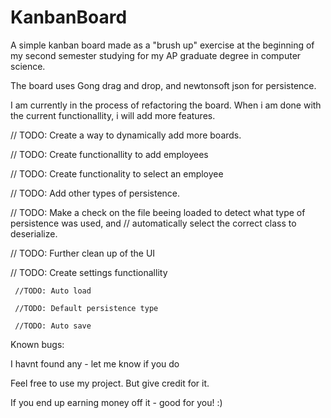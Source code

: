 # KanbanBoard
A simple kanban board made as a "brush up" exercise at the beginning
of my second semester studying for my AP graduate degree in computer science.

The board uses Gong drag and drop, and newtonsoft json for persistence.

I am currently in the process of refactoring the board. When i am done with the current
functionallity, i will add more features.

// TODO: Create a way to dynamically add more boards.

// TODO: Create functionallity to add employees

// TODO: Create functionality to select an employee

// TODO: Add other types of persistence.

// TODO: Make a check on the file beeing loaded to detect what type of persistence was used, and
// automatically select the correct class to deserialize.

// TODO: Further clean up of the UI

// TODO: Create settings functionallity

     //TODO: Auto load
     
     //TODO: Default persistence type
     
     //TODO: Auto save
     

Known bugs:

I havnt found any - let me know if you do


Feel free to use my project. But give credit for it.

If you end up earning money off it - good for you! :)
